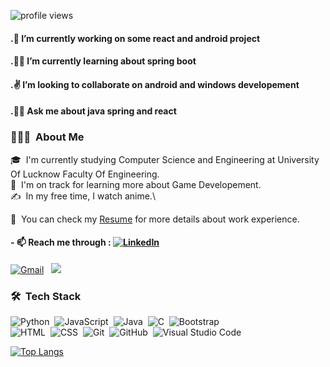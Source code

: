 
<!--
**snippy066/snippy066** is a ✨ _special_ ✨ repository because its `README.md` (this file) appears on your GitHub profile.

Here are some ideas to get you started:

### 🔭 I’m currently working on some react and android project
###🌱 I’m currently learning about spring boot
- 👯 I’m looking to collaborate on ...
- 🤔 I’m looking for help with ...
###💬 Ask me about 
- 📫 How to reach me: ...
- 😄 Pronouns: ...
- ⚡ Fun fact: ...
-->


<p align="left"> <img src="https://komarev.com/ghpvc/?username=snippy066&label=Profile%20views&color=2eb37e&style=flat" alt="profile views" /> </p>

#### .🧡 I’m currently working on some react and android project
#### .🐱‍🚀 I’m currently learning about spring boot
#### .✌  I’m looking to collaborate on android and windows developement  
#### .🐱‍👤 Ask me about java spring and react 

### 👨🏻‍💻 &nbsp;About Me

🎓 &nbsp;I'm currently studying Computer Science and Engineering at University Of Lucknow Faculty Of Engineering.\
🌱 &nbsp;I'm on track for learning more about Game Developement.\
✍️ &nbsp;In my free time, I watch anime.\

📄 &nbsp;You can check my [Resume](https://drive.google.com/file/d/1afbv800g3TX2AakstNGqxsSqJV5sE38S/view?usp=sharing) for more details about work experience.

#### - 📫 Reach me through : <a href="https://www.linkedin.com/in/priyanka-thakur-0b5853175/"><img alt="LinkedIn" src="https://img.shields.io/badge/linkedin%20-%230077B5.svg?&style=flat&logo=linkedin&logoColor=white"/></a> &nbsp;
<a href="mailto:priyankathakur221206@gmail.com"><img alt="Gmail" src="https://img.shields.io/badge/Gmail-D14836?style=flat&logo=gmail&logoColor=white" /></a> &nbsp;
<a href="https://instagram.com/snippy066"><img src="https://img.shields.io/badge/-@abhi__1507_-E4405F?style=flat&logo=Instagram&logoColor=white"/></a> &nbsp;

### 🛠 &nbsp;Tech Stack

![Python](https://img.shields.io/badge/-Python-05122A?style=flat&logo=python)&nbsp;
![JavaScript](https://img.shields.io/badge/-JavaScript-05122A?style=flat&logo=javascript)&nbsp;
![Java](https://img.shields.io/badge/-Java-05122A?style=flat&logo=Java&logoColor=FFA518)&nbsp;
![C](https://img.shields.io/badge/-C-05122A?style=flat&logo=C&logoColor=A8B9CC)&nbsp;
![Bootstrap](https://img.shields.io/badge/-Bootstrap-05122A?style=flat&logo=bootstrap&logoColor=563D7C)\
![HTML](https://img.shields.io/badge/-HTML-05122A?style=flat&logo=HTML5)&nbsp;
![CSS](https://img.shields.io/badge/-CSS-05122A?style=flat&logo=CSS3&logoColor=1572B6)&nbsp;
![Git](https://img.shields.io/badge/-Git-05122A?style=flat&logo=git)&nbsp;
![GitHub](https://img.shields.io/badge/-GitHub-05122A?style=flat&logo=github)&nbsp;
![Visual Studio Code](https://img.shields.io/badge/-Visual%20Studio%20Code-05122A?style=flat&logo=visual-studio-code&logoColor=007ACC)&nbsp;

<!-- ![snippy's GitHub stats](https://github-readme-stats.vercel.app/api?username=snippy066&show_icons=true&theme=onedark) -->
[![Top Langs](https://github-readme-stats.vercel.app/api/top-langs/?username=snippy066&layout=compact&theme=onedark)](https://github.com/snippy066/github-readme-stats)
